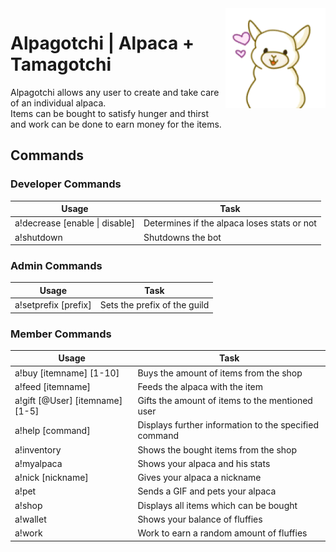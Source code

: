 <img align="right" src="src/main/resources/Alpagotchi.png" width=160 height=160/>

# Alpagotchi | Alpaca + Tamagotchi

Alpagotchi allows any user to create and take care of an individual alpaca.  \
Items can be bought to satisfy hunger and thirst and work can be done to earn money for the items.

## Commands

### Developer Commands

| Usage        | Task           | 
| -------------| ---------------|  
| a!decrease [enable \| disable]| Determines if the alpaca loses stats or not |
| a!shutdown     | Shutdowns the bot |   

### Admin Commands

| Usage        | Task           | 
| -------------| ---------------| 
| a!setprefix [prefix] | Sets the prefix of the guild |

### Member Commands

| Usage        | Task           | 
| -------------| ---------------|  
| a!buy [itemname] [1-10] | Buys the amount of items from the shop |
| a!feed [itemname] | Feeds the alpaca with the item |
| a!gift [@User] [itemname] [1-5] | Gifts the amount of items to the mentioned user |
| a!help [command] | Displays further information to the specified command |
| a!inventory | Shows the bought items from the shop |
| a!myalpaca | Shows your alpaca and his stats |
| a!nick [nickname] | Gives your alpaca a nickname |
| a!pet | Sends a GIF and pets your alpaca |
| a!shop | Displays all items which can be bought |
| a!wallet | Shows your balance of fluffies |
| a!work | Work to earn a random amount of fluffies |

